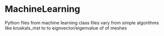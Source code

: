 # MachineLearning
Python files from machine learning class 
files vary from simple algorithms like kruskals_mst to to eignvector/eigenvalue of of meshes 
